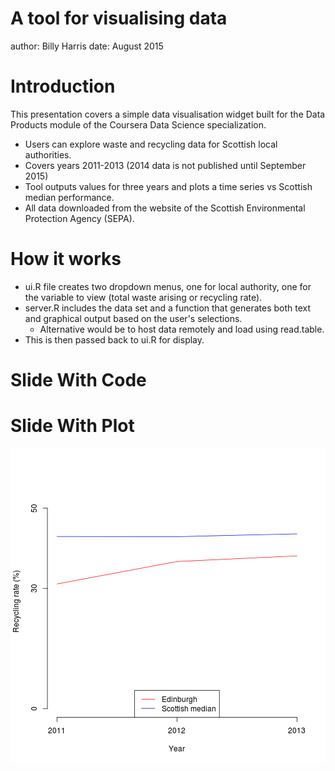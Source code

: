 A tool for visualising data
========================================================
author: Billy Harris
date: August 2015

Introduction
========================================================

This presentation covers a simple data visualisation widget built for the Data Products module of the 
Coursera Data Science specialization.

- Users can explore waste and recycling data for Scottish local authorities.
- Covers years 2011-2013 (2014 data is not published until September 2015)
- Tool outputs values for three years and plots a time series vs Scottish median performance.
- All data downloaded from the website of the Scottish Environmental Protection Agency (SEPA).

How it works
========================================================

- ui.R file creates two dropdown menus, one for local authority, one for the variable to view 
(total waste arising or recycling rate).
- server.R includes the data set and a function that generates both text and graphical output 
based on the user's selections.
     - Alternative would be to host data remotely and load using read.table.
- This is then passed back to ui.R for display.

Slide With Code
========================================================



Slide With Plot
========================================================

![plot of chunk unnamed-chunk-2](Presentation_draft-figure/unnamed-chunk-2-1.png) 
